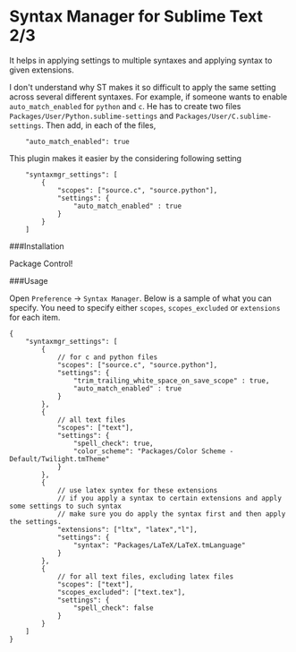 Syntax Manager for Sublime Text 2/3
====================
It helps in applying settings to multiple syntaxes and applying syntax to given extensions.


I don't understand why ST makes it so difficult to apply the same setting across several different syntaxes. 
For example, if someone wants to enable `auto_match_enabled` for `python` and `c`. 
He has to create two files `Packages/User/Python.sublime-settings` and `Packages/User/C.sublime-settings`. 
Then add, in each of the files, 

		"auto_match_enabled": true


This plugin makes it easier by the considering following setting


	    "syntaxmgr_settings": [
	        {
	            "scopes": ["source.c", "source.python"],
	            "settings": {
	                "auto_match_enabled" : true
	            }
	        }
	    ]

###Installation

Package Control!

###Usage

Open `Preference` -> `Syntax Manager`. Below is a sample of what you can specify.
You need to specify either `scopes`, `scopes_excluded` or `extensions` for each item.


```
{
    "syntaxmgr_settings": [
        {
        	// for c and python files
            "scopes": ["source.c", "source.python"],
            "settings": {
                "trim_trailing_white_space_on_save_scope" : true,
                "auto_match_enabled" : true
            }
        },
        {
        	// all text files
	        "scopes": ["text"],
    		"settings": {            
    			"spell_check": true,
    			"color_scheme": "Packages/Color Scheme - Default/Twilight.tmTheme"
    		}
        },
        {
        	// use latex syntex for these extensions
        	// if you apply a syntax to certain extensions and apply some settings to such syntax
        	// make sure you do apply the syntax first and then apply the settings.
        	"extensions": ["ltx", "latex","l"],
    		"settings": {            
    			"syntax": "Packages/LaTeX/LaTeX.tmLanguage"			    
    		}
        },          
        {
        	// for all text files, excluding latex files
	        "scopes": ["text"],
    		"scopes_excluded": ["text.tex"],
    		"settings": {            
    			"spell_check": false
    		}
        }      
    ]
}
```
